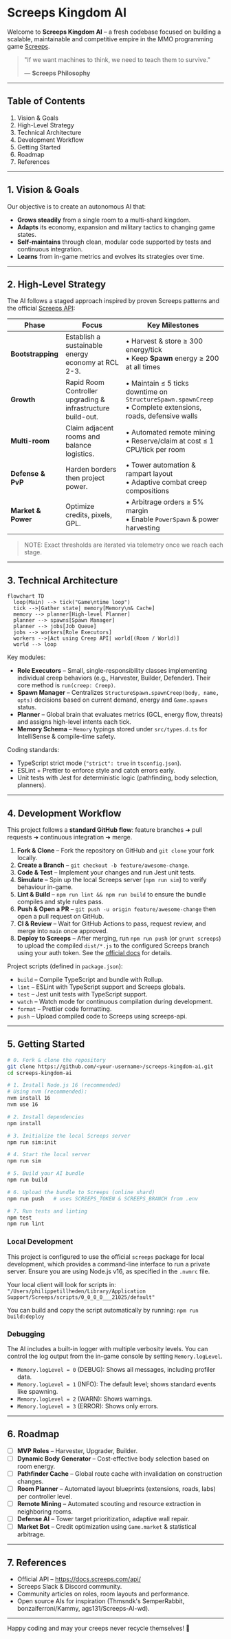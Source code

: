 # Screeps Kingdom AI

Welcome to **Screeps Kingdom AI** – a fresh codebase focused on building a scalable, maintainable and competitive empire in the MMO programming game [Screeps](https://screeps.com/).

> "If we want machines to think, we need to teach them to survive."
>
> — **Screeps Philosophy**

---

## Table of Contents

1. Vision & Goals
2. High-Level Strategy
3. Technical Architecture
4. Development Workflow
5. Getting Started
6. Roadmap
7. References

---

## 1. Vision & Goals

Our objective is to create an autonomous AI that:

* **Grows steadily** from a single room to a multi-shard kingdom.
* **Adapts** its economy, expansion and military tactics to changing game states.
* **Self-maintains** through clean, modular code supported by tests and continuous integration.
* **Learns** from in-game metrics and evolves its strategies over time.

---

## 2. High-Level Strategy

The AI follows a staged approach inspired by proven Screeps patterns and the official [Screeps API](https://docs.screeps.com/api/):

| Phase | Focus | Key Milestones |
|-------|-------|---------------|
| **Bootstrapping** | Establish a sustainable energy economy at RCL 2-3. | • Harvest & store ≥ 300 energy/tick<br>• Keep **Spawn** energy ≥ 200 at all times |
| **Growth** | Rapid Room Controller upgrading & infrastructure build-out. | • Maintain ≤ 5 ticks downtime on `StructureSpawn.spawnCreep`<br>• Complete extensions, roads, defensive walls |
| **Multi-room** | Claim adjacent rooms and balance logistics. | • Automated remote mining<br>• Reserve/claim at cost ≤ 1 CPU/tick per room |
| **Defense & PvP** | Harden borders then project power. | • Tower automation & rampart layout<br>• Adaptive combat creep compositions |
| **Market & Power** | Optimize credits, pixels, GPL. | • Arbitrage orders ≥ 5% margin<br>• Enable `PowerSpawn` & power harvesting |

> NOTE: Exact thresholds are iterated via telemetry once we reach each stage.

---

## 3. Technical Architecture

```mermaid
flowchart TD
  loop(Main) --> tick("Game\ntime loop")
  tick -->|Gather state| memory[Memory\n& Cache]
  memory --> planner[High-level Planner]
  planner --> spawns[Spawn Manager]
  planner --> jobs[Job Queue]
  jobs --> workers[Role Executors]
  workers -->|Act using Creep API| world[(Room / World)]
  world --> loop
```

Key modules:

* **Role Executors** – Small, single-responsibility classes implementing individual creep behaviors (e.g., Harvester, Builder, Defender). Their core method is `run(creep: Creep)`.
* **Spawn Manager** – Centralizes `StructureSpawn.spawnCreep(body, name, opts)` decisions based on current demand, energy and `Game.spawns` status.
* **Planner** – Global brain that evaluates metrics (GCL, energy flow, threats) and assigns high-level intents each tick.
* **Memory Schema** – `Memory` typings stored under `src/types.d.ts` for IntelliSense & compile-time safety.

Coding standards:

* TypeScript strict mode (`"strict": true` in `tsconfig.json`).
* ESLint + Prettier to enforce style and catch errors early.
* Unit tests with Jest for deterministic logic (pathfinding, body selection, planners).

---

## 4. Development Workflow

This project follows a **standard GitHub flow**: feature branches ➜ pull requests ➜ continuous integration ➜ merge.

1. **Fork & Clone** – Fork the repository on GitHub and `git clone` your fork locally.
2. **Create a Branch** – `git checkout -b feature/awesome-change`.
3. **Code & Test** – Implement your changes and run Jest unit tests.
4. **Simulate** – Spin up the local Screeps server (`npm run sim`) to verify behaviour in-game.
5. **Lint & Build** – `npm run lint && npm run build` to ensure the bundle compiles and style rules pass.
6. **Push & Open a PR** – `git push -u origin feature/awesome-change` then open a pull request on GitHub.
7. **CI & Review** – Wait for GitHub Actions to pass, request review, and merge into `main` once approved.
8. **Deploy to Screeps** – After merging, run `npm run push` (or `grunt screeps`) to upload the compiled `dist/*.js` to the configured Screeps branch using your auth token. See the [official docs](https://docs.screeps.com/commit.html) for details.

Project scripts (defined in `package.json`):

* `build` – Compile TypeScript and bundle with Rollup.
* `lint` – ESLint with TypeScript support and Screeps globals.
* `test` – Jest unit tests with TypeScript support.
* `watch` – Watch mode for continuous compilation during development.
* `format` – Prettier code formatting.
* `push` – Upload compiled code to Screeps using screeps-api.

---

## 5. Getting Started

```bash
# 0. Fork & clone the repository
git clone https://github.com/<your-username>/screeps-kingdom-ai.git
cd screeps-kingdom-ai

# 1. Install Node.js 16 (recommended)
# Using nvm (recommended):
nvm install 16
nvm use 16

# 2. Install dependencies
npm install

# 3. Initialize the local Screeps server
npm run sim:init

# 4. Start the local server
npm run sim

# 5. Build your AI bundle
npm run build

# 6. Upload the bundle to Screeps (online shard)
npm run push   # uses SCREEPS_TOKEN & SCREEPS_BRANCH from .env

# 7. Run tests and linting
npm test
npm run lint
```

### Local Development

This project is configured to use the official `screeps` package for local development, which provides a command-line interface to run a private server. Ensure you are using Node.js v16, as specified in the `.nvmrc` file.

Your local client will look for scripts in:
`"/Users/philippetillheden/Library/Application Support/Screeps/scripts/0_0_0_0___21025/default"`

You can build and copy the script automatically by running:
`npm run build:deploy`

### Debugging

The AI includes a built-in logger with multiple verbosity levels. You can control the log output from the in-game console by setting `Memory.logLevel`.

*   `Memory.logLevel = 0` (DEBUG): Shows all messages, including profiler data.
*   `Memory.logLevel = 1` (INFO): The default level; shows standard events like spawning.
*   `Memory.logLevel = 2` (WARN): Shows warnings.
*   `Memory.logLevel = 3` (ERROR): Shows only errors.

---

## 6. Roadmap

- [ ] **MVP Roles** – Harvester, Upgrader, Builder.
- [ ] **Dynamic Body Generator** – Cost-effective body selection based on room energy.
- [ ] **Pathfinder Cache** – Global route cache with invalidation on construction changes.
- [ ] **Room Planner** – Automated layout blueprints (extensions, roads, labs) per controller level.
- [ ] **Remote Mining** – Automated scouting and resource extraction in neighboring rooms.
- [ ] **Defense AI** – Tower target prioritization, adaptive wall repair.
- [ ] **Market Bot** – Credit optimization using `Game.market` & statistical arbitrage.

---

## 7. References

* Official API – https://docs.screeps.com/api/
* Screeps Slack & Discord community.
* Community articles on roles, room layouts and performance.
* Open source AIs for inspiration (Thmsndk's SemperRabbit, bonzaiferroni/Kammy, ags131/Screeps-AI-wd).

---

Happy coding and may your creeps never recycle themselves! 🚀 